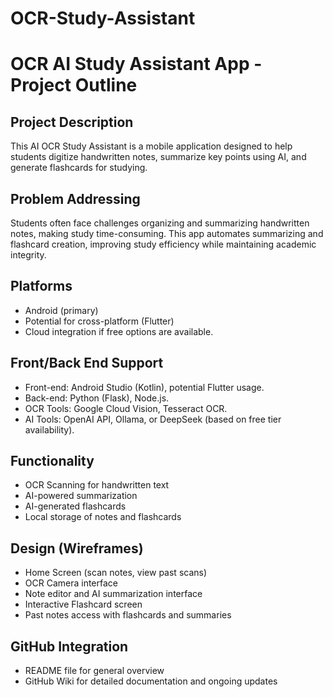 # OCR-Study-Assistant

# OCR AI Study Assistant App - Project Outline

## Project Description
This AI OCR Study Assistant is a mobile application designed to help students digitize handwritten notes, summarize key points using AI, and generate flashcards for studying.

## Problem Addressing
Students often face challenges organizing and summarizing handwritten notes, making study time-consuming. This app automates summarizing and flashcard creation, improving study efficiency while maintaining academic integrity.

## Platforms
- Android (primary)
- Potential for cross-platform (Flutter)
- Cloud integration if free options are available.

## Front/Back End Support
- Front-end: Android Studio (Kotlin), potential Flutter usage.
- Back-end: Python (Flask), Node.js.
- OCR Tools: Google Cloud Vision, Tesseract OCR.
- AI Tools: OpenAI API, Ollama, or DeepSeek (based on free tier availability).

## Functionality
- OCR Scanning for handwritten text
- AI-powered summarization
- AI-generated flashcards
- Local storage of notes and flashcards

## Design (Wireframes)
- Home Screen (scan notes, view past scans)
- OCR Camera interface
- Note editor and AI summarization interface
- Interactive Flashcard screen
- Past notes access with flashcards and summaries

## GitHub Integration
- README file for general overview
- GitHub Wiki for detailed documentation and ongoing updates
